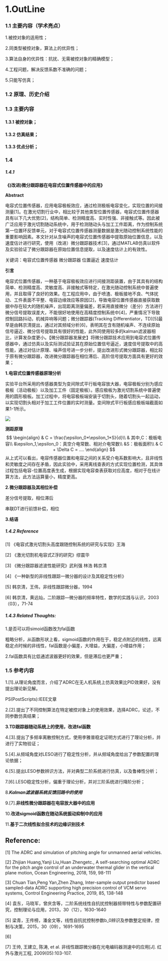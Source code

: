 # 1.OutLine

### 1.1 主要内容（学术亮点）

1.被控对象的适用性；

2.同类型被控对象，算法上的优异性；

3.算法自身的优异性：抗扰、无需被控对象的精确模型；

4.工程问题，解决反馈系数不准确的问题；

5.只能写仿真；





### 1.2 原理、历史介绍



### 1.3 主要内容

#### 1.3.1 被控对象；

#### 1.3.2 仿真结果；

#### 1.3.3 优点分析；



### 1.4

##### 1.4.1

  **《(改进)微分跟踪器在电容式位置传感器中的应用》**

**Abstract**

  电容式位置传感器，应用电容极板效应，通过检测极板电容变化，实现位置的间接测量[1]。在激光切割行业中，相比较于其他类型位置传感器，电容式位置传感器具有以下几大优势[2]，结构简单、检测精度高、实时性强、非接触式等。因此被广泛应用于激光切割随动系统中，用于检测随动头与加工工件距离，作为控制系统第一位置环反馈单元，对于电容式位置传感器测量数据是激光随动控制系统性能的重要影响因素。本文针对从含噪声的电容式位置传感器中提取原始位置信息，以及速度估计进行研究，使用（改进）微分跟踪器技术[3]，通过MATLAB仿真以软件及实验验证了微分跟踪器在原始位置信息提取，以及速度估计上的有效性。

关键词：电容式位置传感器  微分跟踪器	位置逼近	速度估计

**引言**

  电容式位置传感器，一种基于电容极板效应进行间接测距装置，由于其具有的结构简单、检测精度高、灵敏度高、非接触式等特定，在激光随动控制系统中普遍使用，并且取得了良好的效果。在工程应用中，由于喷渣、极板接地不良、气体扰动、工件表面不平整、电容边缘效应等原因[2]，导致电容位置传感器直接获取数据中存在较大的随机噪声，出现距离测量偏差，若采用直接微分（差分）方法进行微分信号提取误差大，不能很好地使用在高精度控制系统中[4]，严重情况下导致控制回路抖动，机械异响等问题；微分跟踪器(Tracking Differentiator，TD)[5]最早是由韩京清提出，通过对其频域分析[6]，表明其在含有随机噪声、不连续原始信号逼近、微分信号提取具有很好的性能，此外同使用较多的kalman滤波器相比，计算发杂度更小。【微分跟踪器发展史】将微分跟踪技术应用到电容式位置传感器中，通过仿真以及实际测试验证其在原始位置信号逼近，速度信号提取中的高性能，通过对估计原理、噪声信号进一步分析，提出改进形式微分跟踪器，相比较于原有微分跟踪器，改进微分跟踪器在相位滞后、高阶信号提取方面具有更好的效果；

**1.电容式位置传感器原理分析**

​    实验平台所采用的传感器类型为变间隙式平行板电容放大器，电容极板分别为感应极板（活动极板）以及加工工件（固定极板）。感应极板为激光切割系统中普遍使用的圆形极板。加工过程中，将电容极板端安装于切割头，随着切割头一起运动，以实现切割头相对于加工工件位置的实时测量。变间隙式平行板感应极板端截面如果1-1所示。

![](C:\Users\10520\Desktop\感应极板截面图.png)

**测距原理**
$$
\begin{align}
& C = \frac{\epsilon_0*\epsilon_1*S}{d}\\
& 其中,C：极板电容\\
&\epsilon_1,\epsilon_0：真空介电常数、相对介电常数\\
&S：极板面积\\
& C + \Delta C  = ....
\end{align}
$$
  从上式可以看出，电容传感器位置和电容之间的关系受介电系数影响大，且非线性和灵敏度之间存在矛盾，因此实验中，采用离线查表的方式实现位置检测，其具体过程包括电容-位置高度表生成，根据实现电容查表获取对应高度，相对于在线计算方法，此方法运算量小，精度更高。

**2.微分跟踪器及其相位补偿**

差分信号提取，相位滞后

串联DT进行前馈补偿，相位



**3.结语**





##### 1.4.2 Reference

[1] 《电容式激光切割头高度跟随控制系统的研究与实现》王海

[2] 《激光切割机电容式Z浮的研究》缪震华

[3] 《微分跟踪器滤波性能研究》武利强 林浩 韩京清

[4] 《一种新型的非线性跟踪一微分器的设计及其稳定性分析》

[5] 韩京清，王伟，非线性跟踪微分器，1994

[6] 韩京清，黄远灿，二阶跟踪—微分器的频率特性，数学的实践与认识，2003（03），71-74





##### 1.4.3 Related Thoughts:

1.是否可以将simoid函数改为fal函数

  粗略分析，从函数形状上看，sigmoid函数的作用在于，稳定点附近的线性，远离稳定点时候的非线性，fal函数是小偏差，大增益，大偏差，小增益作用；

2.fal函数具有比低通滤波器更好的效果，但是滞后也更严重；





### 1.5 参考内容

1.[1].从理论角度而言，介绍了ADRC在无人机系统上仿真效果比PID效果好，没有提出理论新见解。

PS(PostScripts):IEEE文章

2.[2].提出了不同控制算法在特定被控对象上的使用效果，选择ADRC，论述，不同参数仿真结果；

**3.TD跟踪器随动系统上的使用，改进fal函数**

4.[3].提出了多频率离散控制方式，使用李雅普稳定证明方式进行了理论分析，并进行了实物验证；

5.[4].从频域角度对LESO进行了稳定性分析，并从频域角度给出了参数配置的理论依据；

6.[5].提出LESO参数辨识方法，并对典型二阶系统进行仿真，以及鲁棒性分析；

7.[6].LESO稳定性分析，偏重于理论分析，并对三阶系统进行降阶分析；

8.***Kalman滤波器系统反馈回路中的使用***

9.[7].**非线性微分跟踪器在电容放大器中的应用**

10.**改进sigmoid函数在随动系统振动抑制中的应用**

11.**基于二次线性拟合技术的边缘识别技术**



## Reference:

[1] The ADRC and simulation of pitching angle for unmanned aerial vehicles.

[2] Zhijian Huang,Yanji Liu,Huan Zhengetc., A self-searching optimal ADRC for the pitch angle control of an underwater thermal glider in the vertical plane motion, Ocean Engineering, 2018, 159, 98-111

[3] Chuan Tian,Peng Yan,Zhen Zhang, Inter-sample output predictor based sampled-data ADRC supporting high precision control of VCM servo systems, Control Engineering Practice, 2019, 85, 138-148

[4] 袁东，马晓军，曾庆含等，二阶系统线性自抗扰控制器频带特性与参数配置研究，控制理论与应用，2013，30（12），1630-1640

[5] 梁青，王传榜，潘金文等，线性自抗扰控制参数b_0辨识及参数整定规律，控制与决策，2015，30（09），1691-1695

[6] 

[7]  王帅, 王建立, 陈涛, et al. 非线性跟踪微分器在光电编码器测速中的应用[J]. 红外与激光工程, 2009(05):103-107. 



